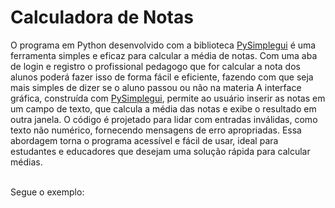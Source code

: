 # Calculadora de Notas
 O programa em Python desenvolvido com a biblioteca <a href="https://www.pysimplegui.com/">PySimplegui</a> é uma ferramenta simples e eficaz para calcular a média de notas. 
Com uma aba de login e registro o profissional pedagogo que for calcular a nota dos alunos poderá fazer isso de forma fácil e eficiente, fazendo com que seja mais simples de dizer se o aluno passou ou não na materia
A interface gráfica, construída com <a href="https://www.pysimplegui.com/">PySimplegui</a>, permite ao usuário inserir as notas em um campo de texto, que calcula a média das notas e exibe o resultado em outra janela. O código é projetado para lidar com entradas inválidas, como texto não numérico, fornecendo mensagens de erro apropriadas. Essa abordagem torna o programa acessível e fácil de usar, ideal para estudantes e educadores que desejam uma solução rápida para calcular médias.

<br>
Segue o exemplo:
<img src=""alt="" style="widith:1150px;">
